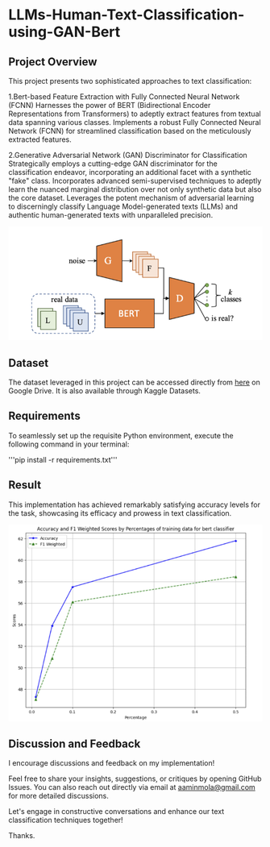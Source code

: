 # LLMs-Human-Text-Classification-using-GAN-Bert

## Project Overview

This project presents two sophisticated approaches to text classification:

1.Bert-based Feature Extraction with Fully Connected Neural Network (FCNN)
Harnesses the power of BERT (Bidirectional Encoder Representations from Transformers) to adeptly extract features from textual data spanning various classes.
Implements a robust Fully Connected Neural Network (FCNN) for streamlined classification based on the meticulously extracted features.


2.Generative Adversarial Network (GAN) Discriminator for Classification
Strategically employs a cutting-edge GAN discriminator for the classification endeavor, incorporating an additional facet with a synthetic "fake" class.
Incorporates advanced semi-supervised techniques to adeptly learn the nuanced marginal distribution over not only synthetic data but also the core dataset.
Leverages the potent mechanism of adversarial learning to discerningly classify Language Model-generated texts (LLMs) and authentic human-generated texts with unparalleled precision.

![alt text](<Plots/model_structure.png>)


## Dataset

The dataset leveraged in this project can be accessed directly from [here](https://drive.google.com/drive/folders/11YeloR2eTXcTzdwI04Z-M2QVvIeQAU6-) on Google Drive. It is also available through Kaggle Datasets.




## Requirements

To seamlessly set up the requisite Python environment, execute the following command in your terminal:

'''pip install -r requirements.txt'''
## Result

This implementation has achieved remarkably satisfying accuracy levels for the task, showcasing its efficacy and prowess in text classification.


![alt text](<Plots/Picture3.png>)


## Discussion and Feedback

I encourage discussions and feedback on my implementation!

Feel free to share your insights, suggestions, or critiques by opening GitHub Issues. You can also reach out directly via email at aaminmola@gmail.com for more detailed discussions.

Let's engage in constructive conversations and enhance our text classification techniques together!

Thanks.
